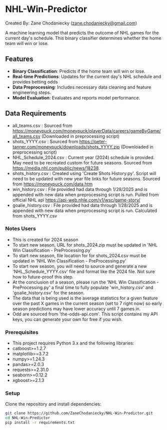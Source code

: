 # NHL-Win-Predictor

Created By: Zane Chodaniecky (zane.chodaniecky@gmail.com)

A machine learning model that predicts the outcome of NHL games for the current day's schedule. This binary classifier determines whether the home team will win or lose.

## Features
- **Binary Classification**: Predicts if the home team will win or lose.
- **Real-time Predictions**: Updates for the current day's NHL schedule and provides betting odds
- **Data Preprocessing**: Includes necessary data cleaning and feature engineering steps.
- **Model Evaluation**: Evaluates and reports model performance.

## Data Requirements
- all_teams.csv : Sourced from https://moneypuck.com/moneypuck/playerData/careers/gameByGame/all_teams.csv (Downloaded in preprocessing script)
- shots_YYYY.csv : Sourced from https://peter-tanner.com/moneypuck/downloads/shots_YYYY.zip (Downloaded in preprocessing script)
- NHL_Schedule_2024.csv : Current year (2024) schedule is provided. May need to be recreated custom for future seasons. Sourced from https://media.nhl.com/public/news/18238.
- shots_history.csv : Created using 'Create Shots History.py'. Script will need to be updated with new year file links for future seasons. Sourced from https://moneypuck.com/data.htm
- win_history.csv : File provided had data through 1/28/2025 and is appended with new data when preprocessing script is run. Pulled from official NHL api https://api-web.nhle.com/v1/wsc/game-story/
- goalie_history.csv : File provided had data through 1/28/2025 and is appended with new data when preprocessing script is run. Calculated from shots_YYYY.csv

### Notes Users
- This is created for 2024 season
- To start new season, URL for shots_2024.zip must be updated in 'NHL Win Classification - PreProcessing.py'
- To start new season, file location for for shots_2024.csv must be updated in 'NHL Win Classification - PreProcessing.py'
- To start new season, you will need to source and generate a new 'NHL_Schedule_YYYY.csv' file and format like the 2024 file. Not sure how to future-proof this step.
- At the conclusion of a season, please run the 'NHL Win Classification - PreProcessing.py' a final time to fully populate 'win_history.csv' and 'goalie_history.csv' for the season.
- The data that is being used is the average statistics for a given feature over the past X games in the current season (set to 7 right now) so early season predictions may have lower accuracy until 7 games in.
- Odd are sourced from 'the-odds-api.com'. This script contains my API keys, you can generate your own for free if you wish.

### Prerequisites
- This project requires Python 3.x and the following libraries:
- catboost>=1.2.7
- matplotlib>=3.7.2
- numpy>=1.24.3
- pandas>=2.0.3
- requests>=2.31.0
- seaborn>=0.12.2
- xgboost>=2.1.3

### Setup
Clone the repository and install dependencies:

```bash
git clone https://github.com/ZaneChodaniecky/NHL-Win-Predictor.git
cd NHL-Win-Predictor
pip install -r requirements.txt
